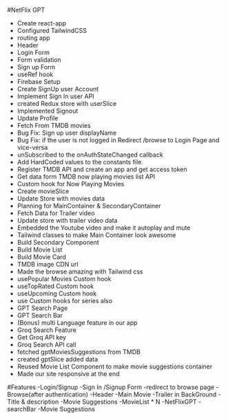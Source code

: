 #NetFlix GPT

- Create react-app
- Configured TailwindCSS
- routing app
- Header
- Login Form
- Form validation
- Sign up Form
- useRef hook
- Firebase Setup
- Create SignUp user Account
- Implement Sign In user API
- created Redux store with userSlice
- Implemented Signout
- Update Profile
- Fetch From TMDB movies
- Bug Fix: Sign up user displayName
- Bug Fix: if the user is not logged in Redirect /browse to Login Page and vice-versa
- unSubscribed to the onAuthStateChanged callback
- Add HardCoded values to the constants file. 
- Register TMDB API and create an app and get access token
- Get data form TMDB now playing movies list API
- Custom hook for Now Playing Movies
- Create movieSlice
- Update Store with movies data
- Planning for MainContainer & SecondaryContainer
- Fetch Data for Trailer video
- Update store with trailer video data
- Embedded the Youtube video and make it autoplay and mute
- Tailwind classes to make Main Container look awesome
- Build Secondary Component
- Build Movie List
- Build Movie Card
- TMDB image CDN url
- Made the browse amazing with Tailwind css
- usePopular Movies Custom hook
- useTopRated Custom hook
- useUpcoming Custom hook
- use Custom hooks for series also
- GPT Search Page
- GPT Search Bar
- (Bonus) multi Language feature in our app
- Groq Search Feature
- Get Groq API key
- Groq Search API call
- fetched gptMoviesSuggestions from TMDB
- created gptSlice added data
- Reused Movie List Component to make movie suggestions container
- Made our site responsive at the end

#Features 
    -Login/Signup
    -Sign In /Signup Form
    -redirect to browse page
-Browse(after authentication)
        -Header
        -Main Movie
            -Trailer in BackGround
            -Title & description
            -Movie Suggestions 
                -MovieList * N
-NetFlixGPT
    -searchBar
    -Movie Suggestions


